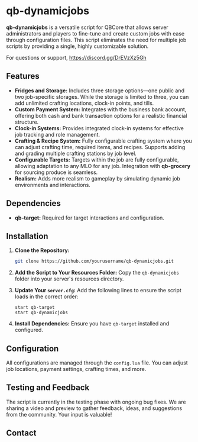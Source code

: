 # qb-dynamicjobs

**qb-dynamicjobs** is a versatile script for QBCore that allows server administrators and players to fine-tune and create custom jobs with ease through configuration files. This script eliminates the need for multiple job scripts by providing a single, highly customizable solution.

For questions or support, https://discord.gg/DrEVzXz5Gh

## Features

- **Fridges and Storage:** Includes three storage options—one public and two job-specific storages. While the storage is limited to three, you can add unlimited crafting locations, clock-in points, and tills.
- **Custom Payment System:** Integrates with the business bank account, offering both cash and bank transaction options for a realistic financial structure.
- **Clock-in Systems:** Provides integrated clock-in systems for effective job tracking and role management.
- **Crafting & Recipe System:** Fully configurable crafting system where you can adjust crafting time, required items, and recipes. Supports adding and grading multiple crafting stations by job level.
- **Configurable Targets:** Targets within the job are fully configurable, allowing adaptation to any MLO for any job. Integration with **qb-grocery** for sourcing produce is seamless.
- **Realism:** Adds more realism to gameplay by simulating dynamic job environments and interactions.

## Dependencies

- **qb-target:** Required for target interactions and configuration.

## Installation

1. **Clone the Repository:**
    ```bash
    git clone https://github.com/yourusername/qb-dynamicjobs.git
    ```

2. **Add the Script to Your Resources Folder:**
    Copy the `qb-dynamicjobs` folder into your server's resources directory.

3. **Update Your `server.cfg`:**
    Add the following lines to ensure the script loads in the correct order:
    ```plaintext
    start qb-target
    start qb-dynamicjobs
    ```

4. **Install Dependencies:**
    Ensure you have `qb-target` installed and configured.

## Configuration

All configurations are managed through the `config.lua` file. You can adjust job locations, payment settings, crafting times, and more.

## Testing and Feedback

The script is currently in the testing phase with ongoing bug fixes. We are sharing a video and preview to gather feedback, ideas, and suggestions from the community. Your input is valuable!

## Contact


